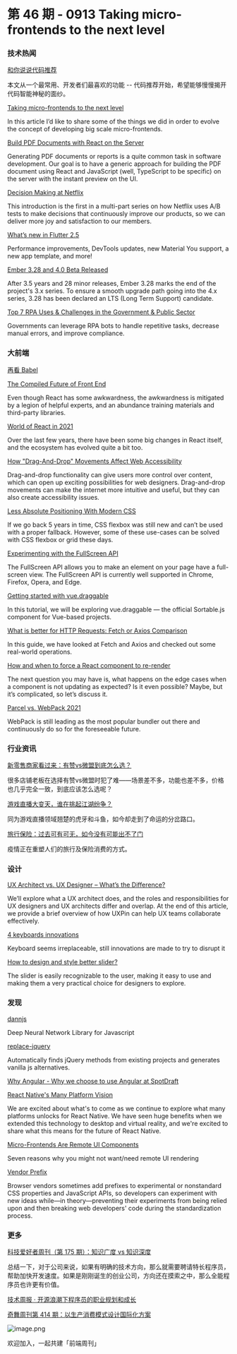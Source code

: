 # 第 46 期 - 0913 Taking micro-frontends to the next level
### 技术热闻
[和你说说代码推荐](https://mp.weixin.qq.com/s/ZY4cj0UvJvPUVogf-0uzWw)

本文从一个最常用、开发者们最喜欢的功能 -- 代码推荐开始，希望能够慢慢揭开代码智能神秘的面纱。

[Taking micro-frontends to the next level](https://indepth.dev/posts/1477/taking-micro-frontends-to-the-next-level)

In this article I’d like to share some of the things we did in order to evolve the concept of developing big scale micro-frontends.

[Build PDF Documents with React on the Server](https://rolique.medium.com/build-pdf-documents-with-react-on-the-server-e7be378497e8)

Generating PDF documents or reports is a quite common task in software development. Our goal is to have a generic approach for building the PDF document using React and JavaScript (well, TypeScript to be specific) on the server with the instant preview on the UI.

[Decision Making at Netflix](https://netflixtechblog.com/decision-making-at-netflix-33065fa06481)

This introduction is the first in a multi-part series on how Netflix uses A/B tests to make decisions that continuously improve our products, so we can deliver more joy and satisfaction to our members.

[What’s new in Flutter 2.5](https://medium.com/flutter/whats-new-in-flutter-2-5-6f080c3f3dc)

Performance improvements, DevTools updates, new Material You support, a new app template, and more!

[Ember 3.28 and 4.0 Beta Released](https://blog.emberjs.com/ember-3-28-released/)

After 3.5 years and 28 minor releases, Ember 3.28 marks the end of the project's 3.x series. To ensure a smooth upgrade path going into the 4.x series, 3.28 has been declared an LTS (Long Term Support) candidate.

[Top 7 RPA Uses & Challenges in the Government & Public Sector](https://research.aimultiple.com/rpa-government/)

Governments can leverage RPA bots to handle repetitive tasks, decrease manual errors, and improve compliance.

### 大前端
[再看 Babel](https://mp.weixin.qq.com/s/QCzXQ5QfX5rhX3GTheYycw)


[The Compiled Future of Front End](https://medium.com/@andrew.hansen/the-compiled-future-of-front-end-a8c07b53d97f)

Even though React has some awkwardness, the awkwardness is mitigated by a legion of helpful experts, and an abundance training materials and third-party libraries.

[World of React in 2021](https://medium.com/weekly-webtips/react-ecosystem-in-2021-87da221e5f71)

Over the last few years, there have been some big changes in React itself, and the ecosystem has evolved quite a bit too.

[How "Drag-And-Drop" Movements Affect Web Accessibility](https://www.boia.org/blog/how-drag-and-drop-movements-affect-web-accessibility)

Drag-and-drop functionality can give users more control over content, which can open up exciting possibilities for web designers. Drag-and-drop movements can make the internet more intuitive and useful, but they can also create accessibility issues.

[Less Absolute Positioning With Modern CSS](https://ishadeed.com/article/less-absolute-positioning-modern-css/)

If we go back 5 years in time, CSS flexbox was still new and can’t be used with a proper fallback. However, some of these use-cases can be solved with CSS flexbox or grid these days.

[Experimenting with the FullScreen API](https://blog.logrocket.com/experimenting-with-fullscreen-api/)

The FullScreen API allows you to make an element on your page have a full-screen view. The FullScreen API is currently well supported in Chrome, Firefox, Opera, and Edge.

[Getting started with vue.draggable](https://blog.logrocket.com/getting-started-vue-draggable/)

In this tutorial, we will be exploring vue.draggable — the official Sortable.js component for Vue-based projects.

[What is better for HTTP Requests: Fetch or Axios Comparison](https://ayushv.medium.com/what-is-better-for-http-requests-fetch-or-axios-comparison-920ceffc5161)

In this guide, we have looked at Fetch and Axios and checked out some real-world operations.

[How and when to force a React component to re-render](https://blog.logrocket.com/how-when-to-force-react-component-re-render/)

The next question you may have is, what happens on the edge cases when a component is not updating as expected? Is it even possible? Maybe, but it’s complicated, so let’s discuss it.

[Parcel vs. WebPack 2021](https://levelup.gitconnected.com/parcel-vs-webpack-2021-64c347bcb31)

WebPack is still leading as the most popular bundler out there and continuously do so for the foreseeable future.

### 行业资讯
[新零售商家看过来：有赞vs微盟到底怎么选？](https://www.toutiao.com/i7005385680708862495/)

很多店铺老板在选择有赞vs微盟时犯了难——场景差不多，功能也差不多，价格也几乎完全一致，到底应该怎么选呢？

[游戏直播大变天，谁在挑起江湖纷争？](https://mp.weixin.qq.com/s/kT3O10a9KeW__qjLkYlrCQ)

同为游戏直播领域翘楚的虎牙和斗鱼，如今却走到了命运的分岔路口。 

[旅行保险：过去可有可无，如今没有可能出不了门](https://mp.weixin.qq.com/s/oVAEv9Nk-Obj9nIV_hFC_w)

疫情正在重塑人们的旅行及保险消费的方式。

### 设计
[UX Architect vs. UX Designer – What’s the Difference?](https://www.uxpin.com/studio/blog/ux-architect-ux-designer-difference/)

We’ll explore what a UX architect does, and the roles and responsibilities for UX designers and UX architects differ and overlap. At the end of this article, we provide a brief overview of how UXPin can help UX teams collaborate effectively.

[4 keyboards innovations](https://uxplanet.org/4-keyboards-innovations-f57a95c11ce2)

Keyboard seems irreplaceable, still innovations are made to try to disrupt it

[How to design and style better slider?](https://uxplanet.org/how-to-design-and-style-better-slider-27f625914345)

The slider is easily recognizable to the user, making it easy to use and making them a very practical choice for designers to explore.

### 发现
[dannjs](https://github.com/matiasvlevi/Dann)

Deep Neural Network Library for Javascript

[replace-jquery](https://github.com/sachinchoolur/replace-jquery)

Automatically finds jQuery methods from existing projects and generates vanilla js alternatives.

[Why Angular - Why we choose to use Angular at SpotDraft](https://www.spotdraft.com/engineering-blog/why-angular-why-we-choose-to-use-angular-at-spotdraft)


[React Native's Many Platform Vision](https://reactnative.dev/blog/2021/08/26/many-platform-vision)

We are excited about what's to come as we continue to explore what many platforms unlocks for React Native. We have seen huge benefits when we extended this technology to desktop and virtual reality, and we're excited to share what this means for the future of React Native.

[Micro-Frontends Are Remote UI Components](https://redfin.engineering/micro-frontends-are-remote-ui-components-7354e5751863)

Seven reasons why you might not want/need remote UI rendering

[Vendor Prefix](https://developer.mozilla.org/en-US/docs/Glossary/Vendor_Prefix)

Browser vendors sometimes add prefixes to experimental or nonstandard CSS properties and JavaScript APIs, so developers can experiment with new ideas while—in theory—preventing their experiments from being relied upon and then breaking web developers' code during the standardization process.

### 更多
[科技爱好者周刊（第 175 期）：知识广度 vs 知识深度](http://www.ruanyifeng.com/blog/2021/09/weekly-issue-175.html)

总结一下，对于公司来说，如果有明确的技术方向，那么就需要聘请特长程序员，帮助加快开发速度。如果是刚刚诞生的创业公司，方向还在摸索之中，那么全能程序员也许更有价值。

[技术周报 · 开源浪潮下程序员的职业规划和成长](https://mp.weixin.qq.com/s/1hXr38_Mm0RJjzSeeV-JwA)


[奇舞周刊第 414 期：以生产消费模式设计国际化方案](https://mp.weixin.qq.com/s/KgFFnObnQ6j4Wkm8D-GBDw)

![image.png](https://cdn.nlark.com/yuque/0/2020/png/85771/1605930034828-7fc81343-651f-4a15-8465-eebe5a23cf61.png#height=31&id=C5Hpa&margin=%5Bobject%20Object%5D&name=image.png&originHeight=90&originWidth=2186&originalType=binary&ratio=1&size=14325&status=done&style=none&width=746)


欢迎加入，一起共建「前端周刊」
